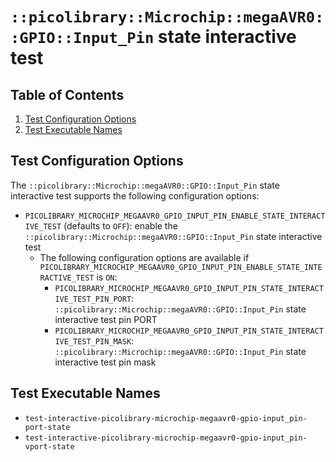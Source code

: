 # `::picolibrary::Microchip::megaAVR0::GPIO::Input_Pin` state interactive test

## Table of Contents
1. [Test Configuration Options](#test-configuration-options)
1. [Test Executable Names](#test-executable-names)

## Test Configuration Options
The `::picolibrary::Microchip::megaAVR0::GPIO::Input_Pin` state interactive test supports
the following configuration options:
- `PICOLIBRARY_MICROCHIP_MEGAAVR0_GPIO_INPUT_PIN_ENABLE_STATE_INTERACTIVE_TEST` (defaults
  to `OFF`): enable the `::picolibrary::Microchip::megaAVR0::GPIO::Input_Pin` state
  interactive test
    - The following configuration options are available if
      `PICOLIBRARY_MICROCHIP_MEGAAVR0_GPIO_INPUT_PIN_ENABLE_STATE_INTERACTIVE_TEST` is
      `ON`:
        - `PICOLIBRARY_MICROCHIP_MEGAAVR0_GPIO_INPUT_PIN_STATE_INTERACTIVE_TEST_PIN_PORT`:
          `::picolibrary::Microchip::megaAVR0::GPIO::Input_Pin` state interactive test pin
          PORT
        - `PICOLIBRARY_MICROCHIP_MEGAAVR0_GPIO_INPUT_PIN_STATE_INTERACTIVE_TEST_PIN_MASK`:
          `::picolibrary::Microchip::megaAVR0::GPIO::Input_Pin` state interactive test pin
          mask

## Test Executable Names
- `test-interactive-picolibrary-microchip-megaavr0-gpio-input_pin-port-state`
- `test-interactive-picolibrary-microchip-megaavr0-gpio-input_pin-vport-state`
